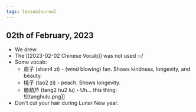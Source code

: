 ```yaml
---
tags: lessonJournal 
---
```


## 02th of February, 2023

- We drew.
- The [[2023-02-02 Chinese Vocab]] was not used :-/
- Some vocab:
    - 扇子 (shan4 zi) - (wind blowing) fan. Shows kindness, longevity, and beauty.
    - 桃子 (tao2 zi) - peach. Shows longevity.
    - 糖葫芦 (tang2 hu2 lu) - Uh... this thing:  
      ![[tanghulu.png]]
- Don't cut your hair during Lunar New year.